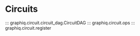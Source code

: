 

# Circuits
::: graphiq.circuit.circuit_dag.CircuitDAG
::: graphiq.circuit.ops
::: graphiq.circuit.register
